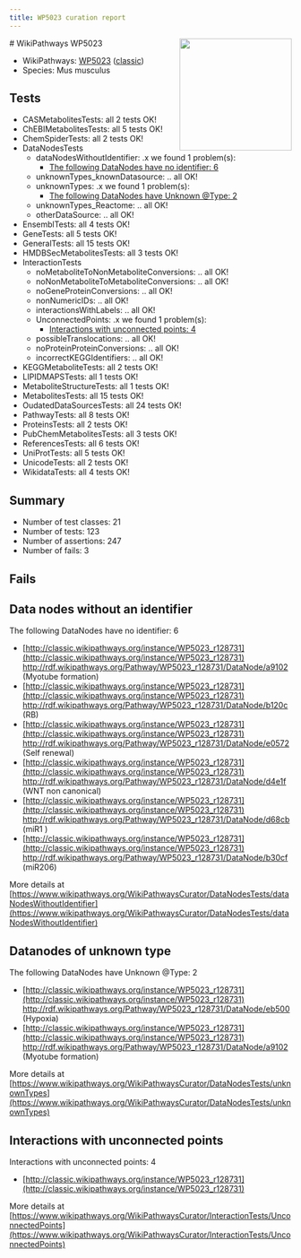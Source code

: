 ```yaml
---
title: WP5023 curation report
---
```


<img style="float: right; width: 200px" src="https://upload.wikimedia.org/wikipedia/commons/thumb/8/83/Wplogo_with_text_500.png/640px-Wplogo_with_text_500.png" />
# WikiPathways WP5023

* WikiPathways: [WP5023](https://wikipathways.org/pathways/WP5023) ([classic](https://classic.wikipathways.org/instance/WP5023))
* Species: Mus musculus
## Tests
* CASMetabolitesTests: all 2 tests OK!
* ChEBIMetabolitesTests: all 5 tests OK!
* ChemSpiderTests: all 2 tests OK!
* DataNodesTests
    * dataNodesWithoutIdentifier: .x we found 1 problem(s):
        * [The following DataNodes have no identifier: 6](#d2d32fa5)
    * unknownTypes_knownDatasource: .. all OK!
    * unknownTypes: .x we found 1 problem(s):
        * [The following DataNodes have Unknown @Type: 2](#839973e0)
    * unknownTypes_Reactome: .. all OK!
    * otherDataSource: .. all OK!
* EnsemblTests: all 4 tests OK!
* GeneTests: all 5 tests OK!
* GeneralTests: all 15 tests OK!
* HMDBSecMetabolitesTests: all 3 tests OK!
* InteractionTests
    * noMetaboliteToNonMetaboliteConversions: .. all OK!
    * noNonMetaboliteToMetaboliteConversions: .. all OK!
    * noGeneProteinConversions: .. all OK!
    * nonNumericIDs: .. all OK!
    * interactionsWithLabels: .. all OK!
    * UnconnectedPoints: .x we found 1 problem(s):
        * [Interactions with unconnected points: 4](#35a61adc)
    * possibleTranslocations: .. all OK!
    * noProteinProteinConversions: .. all OK!
    * incorrectKEGGIdentifiers: .. all OK!
* KEGGMetaboliteTests: all 2 tests OK!
* LIPIDMAPSTests: all 1 tests OK!
* MetaboliteStructureTests: all 1 tests OK!
* MetabolitesTests: all 15 tests OK!
* OudatedDataSourcesTests: all 24 tests OK!
* PathwayTests: all 8 tests OK!
* ProteinsTests: all 2 tests OK!
* PubChemMetabolitesTests: all 3 tests OK!
* ReferencesTests: all 6 tests OK!
* UniProtTests: all 5 tests OK!
* UnicodeTests: all 2 tests OK!
* WikidataTests: all 4 tests OK!


## Summary

* Number of test classes: 21
* Number of tests: 123
* Number of assertions: 247
* Number of fails: 3

## Fails

<a name="d2d32fa5" />

## Data nodes without an identifier

The following DataNodes have no identifier: 6

* [http://classic.wikipathways.org/instance/WP5023_r128731](http://classic.wikipathways.org/instance/WP5023_r128731) http://rdf.wikipathways.org/Pathway/WP5023_r128731/DataNode/a9102 (Myotube formation)
* [http://classic.wikipathways.org/instance/WP5023_r128731](http://classic.wikipathways.org/instance/WP5023_r128731) http://rdf.wikipathways.org/Pathway/WP5023_r128731/DataNode/b120c (RB)
* [http://classic.wikipathways.org/instance/WP5023_r128731](http://classic.wikipathways.org/instance/WP5023_r128731) http://rdf.wikipathways.org/Pathway/WP5023_r128731/DataNode/e0572 (Self renewal)
* [http://classic.wikipathways.org/instance/WP5023_r128731](http://classic.wikipathways.org/instance/WP5023_r128731) http://rdf.wikipathways.org/Pathway/WP5023_r128731/DataNode/d4e1f (WNT non canonical)
* [http://classic.wikipathways.org/instance/WP5023_r128731](http://classic.wikipathways.org/instance/WP5023_r128731) http://rdf.wikipathways.org/Pathway/WP5023_r128731/DataNode/d68cb (miR1
)
* [http://classic.wikipathways.org/instance/WP5023_r128731](http://classic.wikipathways.org/instance/WP5023_r128731) http://rdf.wikipathways.org/Pathway/WP5023_r128731/DataNode/b30cf (miR206)


More details at [https://www.wikipathways.org/WikiPathwaysCurator/DataNodesTests/dataNodesWithoutIdentifier](https://www.wikipathways.org/WikiPathwaysCurator/DataNodesTests/dataNodesWithoutIdentifier)

<a name="839973e0" />

## Datanodes of unknown type

The following DataNodes have Unknown @Type: 2

* [http://classic.wikipathways.org/instance/WP5023_r128731](http://classic.wikipathways.org/instance/WP5023_r128731) http://rdf.wikipathways.org/Pathway/WP5023_r128731/DataNode/eb500 (Hypoxia)
* [http://classic.wikipathways.org/instance/WP5023_r128731](http://classic.wikipathways.org/instance/WP5023_r128731) http://rdf.wikipathways.org/Pathway/WP5023_r128731/DataNode/a9102 (Myotube formation)


More details at [https://www.wikipathways.org/WikiPathwaysCurator/DataNodesTests/unknownTypes](https://www.wikipathways.org/WikiPathwaysCurator/DataNodesTests/unknownTypes)

<a name="35a61adc" />

## Interactions with unconnected points

Interactions with unconnected points: 4

* [http://classic.wikipathways.org/instance/WP5023_r128731](http://classic.wikipathways.org/instance/WP5023_r128731)


More details at [https://www.wikipathways.org/WikiPathwaysCurator/InteractionTests/UnconnectedPoints](https://www.wikipathways.org/WikiPathwaysCurator/InteractionTests/UnconnectedPoints)

